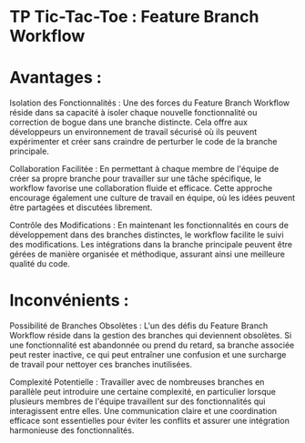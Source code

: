 # TP Tic-Tac-Toe : Feature Branch Workflow

# Avantages :
Isolation des Fonctionnalités : Une des forces du Feature Branch Workflow réside dans sa capacité à isoler chaque nouvelle fonctionnalité ou correction de bogue dans une branche distincte. Cela offre aux développeurs un environnement de travail sécurisé où ils peuvent expérimenter et créer sans craindre de perturber le code de la branche principale.

Collaboration Facilitée : En permettant à chaque membre de l'équipe de créer sa propre branche pour travailler sur une tâche spécifique, le workflow favorise une collaboration fluide et efficace. Cette approche encourage également une culture de travail en équipe, où les idées peuvent être partagées et discutées librement.

Contrôle des Modifications : En maintenant les fonctionnalités en cours de développement dans des branches distinctes, le workflow facilite le suivi des modifications. Les intégrations dans la branche principale peuvent être gérées de manière organisée et méthodique, assurant ainsi une meilleure qualité du code.

# Inconvénients :

Possibilité de Branches Obsolètes : L'un des défis du Feature Branch Workflow réside dans la gestion des branches qui deviennent obsolètes. Si une fonctionnalité est abandonnée ou prend du retard, sa branche associée peut rester inactive, ce qui peut entraîner une confusion et une surcharge de travail pour nettoyer ces branches inutilisées.

Complexité Potentielle : Travailler avec de nombreuses branches en parallèle peut introduire une certaine complexité, en particulier lorsque plusieurs membres de l'équipe travaillent sur des fonctionnalités qui interagissent entre elles. Une communication claire et une coordination efficace sont essentielles pour éviter les conflits et assurer une intégration harmonieuse des fonctionnalités.